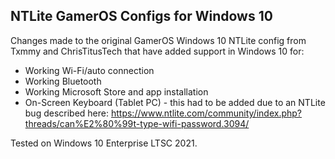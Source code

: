 ## NTLite GamerOS Configs for Windows 10

Changes made to the original GamerOS Windows 10 NTLite config from Txmmy and ChrisTitusTech that have added support in Windows 10 for:

- Working Wi-Fi/auto connection
- Working Bluetooth
- Working Microsoft Store and app installation
- On-Screen Keyboard (Tablet PC) - this had to be added due to an NTLite bug described here: <https://www.ntlite.com/community/index.php?threads/can%E2%80%99t-type-wifi-password.3094/>

Tested on Windows 10 Enterprise LTSC 2021.
